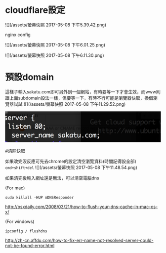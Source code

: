 # cloudflare設定
![](/assets/螢幕快照 2017-05-08 下午5.39.42.png)

nginx config

![](/assets/螢幕快照 2017-05-08 下午6.01.25.png)

![](/assets/螢幕快照 2017-05-08 下午6.11.30.png)



# 預設domain

這樣子輸入sakatu.com即可另外到一個網站，有時要等一下才會生效，而www則跟上面subdomain設法一樣，但要等一下，有時不行可能是瀏覽器快取，換個瀏覽器試試
![](/assets/螢幕快照 2017-05-08 下午11.29.52.png)

![](/assets/s.png)

#清除快取

如果改完沒反應可先去chrome的設定清空瀏覽資料(時間記得設全部)
`cmd+shift+del`
![](/assets/螢幕快照 2017-05-08 下午11.48.54.png)


如果清完後輸入網址還是無法，可以清空電腦dns

(For mac)
```
sudo killall -HUP mDNSResponder
```
http://osxdaily.com/2008/03/21/how-to-flush-your-dns-cache-in-mac-os-x/

(For windows)
```
ipconfig / flushdns
```
http://zh-cn.affdu.com/how-to-fix-err-name-not-resolved-server-could-not-be-found-error.html